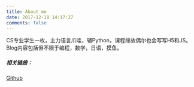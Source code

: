 ```yaml
---
title: About me
date: 2017-12-18 14:17:27
comments: false
---
```


CS专业学生一枚，主力语言爪哇，辅Python，课程缘故偶尔也会写写H5和JS。Blog内容包括但不限于编程，数学，日语，摸鱼。

##### 相关链接：

[Github](https://github.com/Dontcampy)

